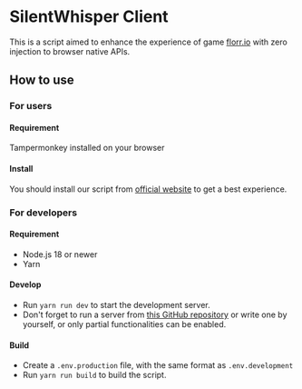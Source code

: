# SilentWhisper Client

This is a script aimed to enhance the experience of game [florr.io](https://florr.io/) with zero injection to browser native APIs.

## How to use
### For users
#### Requirement
Tampermonkey installed on your browser
#### Install
You should install our script from [official website](https://silentwhisper.cc/) to get a best experience.
### For developers
#### Requirement
- Node.js 18 or newer
- Yarn
#### Develop
- Run `yarn run dev` to start the development server.
- Don't forget to run a server from [this GitHub repository](https://github.com/LittleSwift/SilentWhisper-Server) or write one by yourself, or only partial functionalities can be enabled.
#### Build
- Create a `.env.production` file, with the same format as `.env.development`
- Run `yarn run build` to build the script.